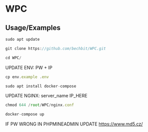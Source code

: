 
# WPC
## Usage/Examples

```javascript
sudo apt update
```

```javascript
git clone https://github.com/bechbit/WPC.git
```

```javascript
cd WPC/
```
UPDATE ENV:
PW + IP
```javascript
cp env.example .env
```

```javascript
sudo apt install docker-compose
```

UPDATE NGINX:
server_name IP_HERE
```javascript
chmod 644 /root/WPC/nginx.conf
```
```javascript
docker-compose up
```



IF PW WRONG IN PHPMINEADMIN UPDATE https://www.md5.cz/
